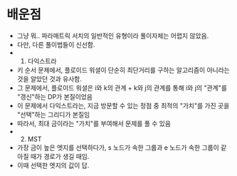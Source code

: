 # 배운점
- 그냥 뭐.. 파라매트릭 서치의 일반적인 유형이라 풀이자체는 어렵지 않았음.
- 다만, 다른 풀이법들이 신선함.
- 1. 다익스트라
- 키 순서 문제에서, 플로이드 워셜이 단순히 최단거리를 구하는 알고리즘이 아니라는 것을 알았던 것과 유사함.
- 그 문제에서, 플로이드 워셜은 i와 k의 관계 + k와 j의 관계를 통해 i와 j의 "관계"를 "갱신"하는 DP가 본질이었음
- 이 문제에서 다익스트라는, 지금 방문할 수 있는 정점 중 최적의 "가치"를 가진 곳을 "선택"하는 그리디가 본질임
- 따라서, 최대 금이라는 "가치"를 부여해서 문제를 풀 수 있음
- 2. MST
- 가장 금이 높은 엣지를 선택하다가, s 노드가 속한 그룹과 e 노드가 속한 그룹이 같아질 때가 경로가 생길 때임.
- 이때 선택한 엣지의 값이 답.
